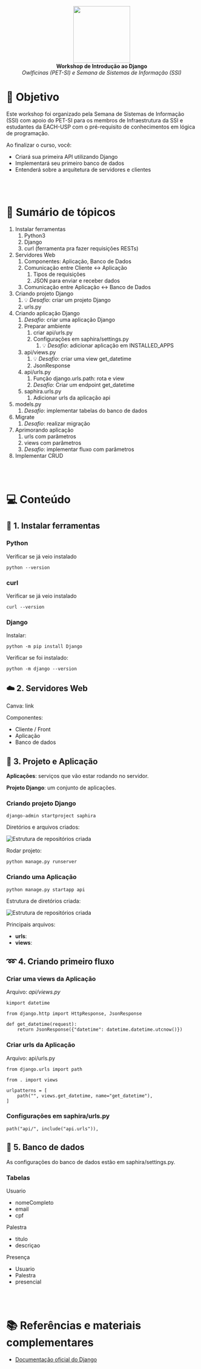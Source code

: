 <p align="center">
  <img src="https://github.com/petsi-each/Microcontroladores-ESP32/raw/master/logo.png" width="150" /><br/>
  <b>Workshop de Introdução ao Django</b><br/>
  <i>Owlficinas (PET-SI) e Semana de Sistemas de Informação (SSI)</i>
</p>

# :dart: Objetivo

Este workshop foi organizado pela Semana de Sistemas de Informação (SSI) com apoio do PET-SI para os membros de Infraestrutura da SSI e estudantes da EACH-USP com o pré-requisito de conhecimentos em lógica de programação.

Ao finalizar o curso, você:
- Criará sua primeira API utilizando Django
- Implementará seu primeiro banco de dados
- Entenderá sobre a arquitetura de servidores e clientes

<br/><br/>

# :bookmark_tabs: Sumário de tópicos
1. Instalar ferramentas
	1. Python3
	2. Django
	3. curl (ferramenta pra fazer requisições RESTs)
2. Servidores Web 
	1. Componentes: Aplicação, Banco de Dados
	2. Comunicação entre Cliente <-> Aplicação
		1. Tipos de requisições
		2. JSON para enviar e receber dados
	3. Comunicação entre Aplicação <-> Banco de Dados
3. Criando projeto Django
	1. :bulb: *Desafio*: criar um projeto Django
	2. urls.py
4. Criando aplicação Django
	1. *Desafio*: criar uma aplicação Django
	2. Preparar ambiente
		1. criar api/urls.py
		2. Configurações em saphira/settings.py
			1. :bulb: *Desafio*: adicionar aplicação em INSTALLED_APPS
	3. api/views.py
		1. :bulb: *Desafio*: criar uma view get_datetime
		2. JsonResponse
	4. api/urls.py
		1. Função django.urls.path: rota e view
		2. *Desafio*: Criar um endpoint get_datetime
	5. saphira.urls.py
		1. Adicionar urls da aplicação api
6. models.py
	1. *Desafio*: implementar tabelas do banco de dados
7. Migrate
	1. *Desafio*: realizar migração
8. Aprimorando aplicação
	1. urls com parâmetros
	2. views com parâmetros
	3. *Desafio*: implementar fluxo com parâmetros
9. Implementar CRUD

<br/><br/>

# :computer: Conteúdo

## :electric_plug: 1. Instalar ferramentas

### **Python**

Verificar se já veio instalado

```
python --version
```

### **curl**

Verificar se já veio instalado

```
curl --version
```

### **Django**

Instalar:
```
python -m pip install Django
```
Verificar se foi instalado:
```
python -m django --version
```


## :cloud: 2. Servidores Web

Canva: link

Componentes:
- Cliente / Front
- Aplicação
- Banco de dados

## :bell: 3. Projeto e Aplicação

**Aplicações**: serviços que vão estar rodando no servidor.

**Projeto Django**: um conjunto de aplicações.

### Criando projeto Django
```
django-admin startproject saphira
```
Diretórios e arquivos criados:

![Estrutura de repositórios criada](https://github.com/Anemaygi/workshop-django/assets/62656745/1794f390-3aac-48f0-99f0-eb262b6d23b4)


Rodar projeto:

```
python manage.py runserver
```

### Criando uma Aplicação

```
python manage.py startapp api
```

Estrutura de diretórios criada:

![Estrutura de repositórios criada](https://github.com/Anemaygi/workshop-django/assets/62656745/93ec070b-9e17-4b29-a791-939e8a7eac92)


Principais arquivos:

- **urls**:
- **views**:

## :loop: 4. Criando primeiro fluxo

### Criar uma views da Aplicação

Arquivo: *api/views.py*
```
kimport datetime

from django.http import HttpResponse, JsonResponse

def get_datetime(request):
    return JsonResponse({"datetime": datetime.datetime.utcnow()})
```

### Criar urls da Aplicação

Arquivo: api/urls.py

```
from django.urls import path

from . import views

urlpatterns = [
    path("", views.get_datetime, name="get_datetime"),
]
```

### Configurações em saphira/urls.py

```
path("api/", include("api.urls")),
```

## :game_die: 5. Banco de dados

As configurações do banco de dados estão em saphira/settings.py.

### Tabelas

Usuario
- nomeCompleto
- email
- cpf

Palestra
- titulo
- descriçao

Presença
- Usuario
- Palestra
- presencial

<br/><br/>

# :books: Referências e materiais complementares

- [Documentação oficial do Django](https://docs.djangoproject.com/en/5.0/)

